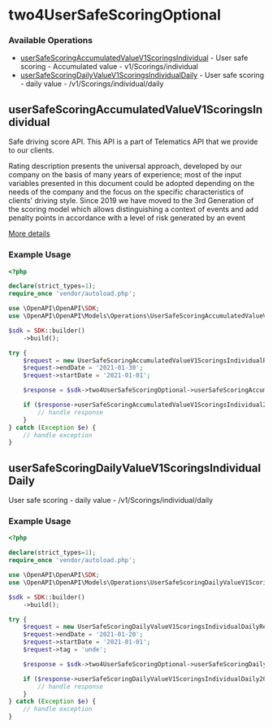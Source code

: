 # two4UserSafeScoringOptional

### Available Operations

* [userSafeScoringAccumulatedValueV1ScoringsIndividual](#usersafescoringaccumulatedvaluev1scoringsindividual) - User safe scoring - Accumulated value - v1/Scorings/individual
* [userSafeScoringDailyValueV1ScoringsIndividualDaily](#usersafescoringdailyvaluev1scoringsindividualdaily) - User safe scoring - daily value - /v1/Scorings/individual/daily

## userSafeScoringAccumulatedValueV1ScoringsIndividual

Safe driving score API. This API is a part of Telematics API that we provide to our clients.

Rating description presents the universal approach, developed by our company on the basis of many years of experience; most of the input variables presented in this document could be adopted depending on the needs of the company and the focus on the specific characteristics of clients' driving style.
Since 2019 we have moved to the 3rd Generation of the scoring model which allows distinguishing a context of events and add penalty points in accordance with a level of risk generated by an event

[More details](https://docs.telematicssdk.com)

### Example Usage

```php
<?php

declare(strict_types=1);
require_once 'vendor/autoload.php';

use \OpenAPI\OpenAPI\SDK;
use \OpenAPI\OpenAPI\Models\Operations\UserSafeScoringAccumulatedValueV1ScoringsIndividualRequest;

$sdk = SDK::builder()
    ->build();

try {
    $request = new UserSafeScoringAccumulatedValueV1ScoringsIndividualRequest();
    $request->endDate = '2021-01-30';
    $request->startDate = '2021-01-01';

    $response = $sdk->two4UserSafeScoringOptional->userSafeScoringAccumulatedValueV1ScoringsIndividual($request);

    if ($response->userSafeScoringAccumulatedValueV1ScoringsIndividual200ApplicationJSONObject !== null) {
        // handle response
    }
} catch (Exception $e) {
    // handle exception
}
```

## userSafeScoringDailyValueV1ScoringsIndividualDaily

User safe scoring - daily value - /v1/Scorings/individual/daily

### Example Usage

```php
<?php

declare(strict_types=1);
require_once 'vendor/autoload.php';

use \OpenAPI\OpenAPI\SDK;
use \OpenAPI\OpenAPI\Models\Operations\UserSafeScoringDailyValueV1ScoringsIndividualDailyRequest;

$sdk = SDK::builder()
    ->build();

try {
    $request = new UserSafeScoringDailyValueV1ScoringsIndividualDailyRequest();
    $request->endDate = '2021-01-20';
    $request->startDate = '2021-01-01';
    $request->tag = 'unde';

    $response = $sdk->two4UserSafeScoringOptional->userSafeScoringDailyValueV1ScoringsIndividualDaily($request);

    if ($response->userSafeScoringDailyValueV1ScoringsIndividualDaily200ApplicationJSONObject !== null) {
        // handle response
    }
} catch (Exception $e) {
    // handle exception
}
```
